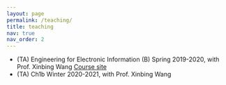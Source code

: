 ```yaml
---
layout: page
permalink: /teaching/
title: teaching
nav: true
nav_order: 2
---
```


- (TA) Engineering for Electronic Information (B) Spring 2019-2020, with Prof. Xinbing Wang
[Course site](https://www.cs.sjtu.edu.cn/~wang-xb/ieei/index.html)
- (TA) Ch1b Winter 2020-2021, with Prof. Xinbing Wang